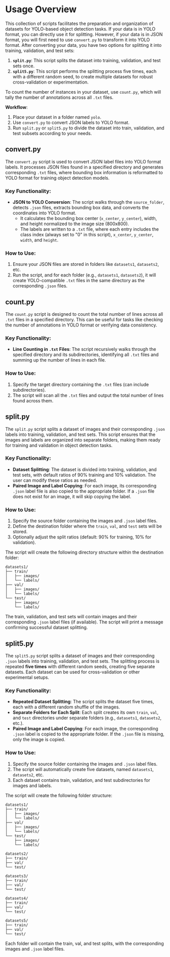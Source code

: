 # Usage Overview

This collection of scripts facilitates the preparation and organization of datasets for YOLO-based object detection tasks. If your data is in YOLO format, you can directly use it for splitting. However, if your data is in JSON format, you will first need to use `convert.py` to transform it into YOLO format. After converting your data, you have two options for splitting it into training, validation, and test sets:

1. **`split.py`**: This script splits the dataset into training, validation, and test sets once.
2. **`split5.py`**: This script performs the splitting process five times, each with a different random seed, to create multiple datasets for robust cross-validation or experimentation.

To count the number of instances in your dataset, use `count.py`, which will tally the number of annotations across all `.txt` files.

**Workflow**:
1. Place your dataset in a folder named `yolo`.
2. Use `convert.py` to convert JSON labels to YOLO format.
3. Run `split.py` or `split5.py` to divide the dataset into train, validation, and test subsets according to your needs.


## convert.py

The `convert.py` script is used to convert JSON label files into YOLO format labels. It processes JSON files found in a specified directory and generates corresponding `.txt` files, where bounding box information is reformatted to YOLO format for training object detection models.

### Key Functionality:
- **JSON to YOLO Conversion**: The script walks through the `source_folder`, detects `.json` files, extracts bounding box data, and converts the coordinates into YOLO format.
  - It calculates the bounding box center (`x_center`, `y_center`), width, and height normalized to the image size (800x800).
  - The labels are written to a `.txt` file, where each entry includes the class index (always set to "0" in this script), `x_center`, `y_center`, `width`, and `height`.

### How to Use:
1. Ensure your JSON files are stored in folders like `datasets1`, `datasets2`, etc.
2. Run the script, and for each folder (e.g., `datasets1`, `datasets2`), it will create YOLO-compatible `.txt` files in the same directory as the corresponding `.json` files.

## count.py

The `count.py` script is designed to count the total number of lines across all `.txt` files in a specified directory. This can be useful for tasks like checking the number of annotations in YOLO format or verifying data consistency.

### Key Functionality:
- **Line Counting in `.txt` Files**: The script recursively walks through the specified directory and its subdirectories, identifying all `.txt` files and summing up the number of lines in each file.

### How to Use:
1. Specify the target directory containing the `.txt` files (can include subdirectories).
2. The script will scan all the `.txt` files and output the total number of lines found across them.

## split.py

The `split.py` script splits a dataset of images and their corresponding `.json` labels into training, validation, and test sets. This script ensures that the images and labels are organized into separate folders, making them ready for training and validation in object detection tasks.

### Key Functionality:
- **Dataset Splitting**: The dataset is divided into training, validation, and test sets, with default ratios of 90% training and 10% validation. The user can modify these ratios as needed.
- **Paired Image and Label Copying**: For each image, its corresponding `.json` label file is also copied to the appropriate folder. If a `.json` file does not exist for an image, it will skip copying the label.
  
### How to Use:
1. Specify the source folder containing the images and `.json` label files.
2. Define the destination folder where the `train`, `val`, and `test` sets will be stored.
3. Optionally adjust the split ratios (default: 90% for training, 10% for validation).

The script will create the following directory structure within the destination folder:
```
datasets1/
├── train/
│   ├── images/
│   └── labels/
├── val/
│   ├── images/
│   └── labels/
└── test/
    ├── images/
    └── labels/
```
The train, validation, and test sets will contain images and their corresponding `.json` label files (if available). The script will print a message confirming successful dataset splitting.

## split5.py

The `split5.py` script splits a dataset of images and their corresponding `.json` labels into training, validation, and test sets. The splitting process is repeated **five times** with different random seeds, creating five separate datasets. Each dataset can be used for cross-validation or other experimental setups.

### Key Functionality:
- **Repeated Dataset Splitting**: The script splits the dataset five times, each with a different random shuffle of the images.
- **Separate Folders for Each Split**: Each split creates its own `train`, `val`, and `test` directories under separate folders (e.g., `datasets1`, `datasets2`, etc.).
- **Paired Image and Label Copying**: For each image, the corresponding `.json` label is copied to the appropriate folder. If the `.json` file is missing, only the image is copied.

### How to Use:
1. Specify the source folder containing the images and `.json` label files.
2. The script will automatically create five datasets, named `datasets1`, `datasets2`, etc.
3. Each dataset contains train, validation, and test subdirectories for images and labels.

The script will create the following folder structure:

```
datasets1/
├── train/
│   ├── images/
│   └── labels/
├── val/
│   ├── images/
│   └── labels/
└── test/
    ├── images/
    └── labels/

datasets2/
├── train/
├── val/
└── test/

datasets3/
├── train/
├── val/
└── test/

datasets4/
├── train/
├── val/
└── test/

datasets5/
├── train/
├── val/
└── test/
```

Each folder will contain the train, val, and test splits, with the corresponding images and `.json` label files.
